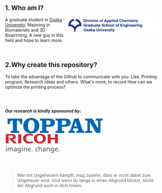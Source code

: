 
## 1. Who am I?

[<img width="300" height="53" img align="right" src="https://github.com/Ryucis/Cissto/blob/master/images/Osaka%20Univ.%20Logo.tiff" />](http://www.osaka-u.ac.jp/en)

A graduate student in [Osaka Universtiy](http://www.osaka-u.ac.jp/en). Majoring in Biomaterials and 3D Bioprinting. A new guy in this field and hope to learn more.

</br>

## 2.Why create this repository?

To take the advantage of the Github to communicate with you. Like, Printing program, Research ideas and others. What's more, to record How can we optimize the printing process?
  
</br>
</br>


***Our research is kindly sponsored by:***
</br>

<img width="330" height="53" img align="left" src="https://github.com/Ryucis/Cissto/blob/master/images/Toppan_logo.png" />
<img width="180" height="63" img align="center" src="https://github.com/Ryucis/Cissto/blob/master/images/Ricoh-logo.png" />
</br>

</br>
</br>
</br>   

>Wer mit Ungeheuern kämpft, mag zusehn, dass er nicht dabei zum Ungeheuer wird. Und wenn du lange in einen Abgrund blickst, blickt der Abgrund auch in dich hinein.
  
  
  
